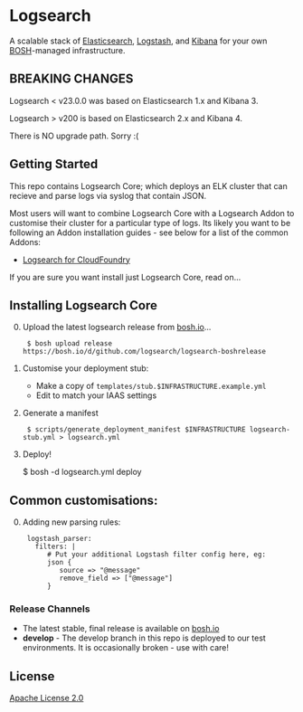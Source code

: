 # Logsearch

A scalable stack of [Elasticsearch](http://www.elasticsearch.org/overview/elasticsearch/),
[Logstash](http://www.elasticsearch.org/overview/logstash/), and
[Kibana](http://www.elasticsearch.org/overview/kibana/) for your
own [BOSH](http://docs.cloudfoundry.org/bosh/)-managed infrastructure.

## BREAKING CHANGES

Logsearch < v23.0.0 was based on Elasticsearch 1.x and Kibana 3.

Logsearch > v200 is based on Elasticsearch 2.x and Kibana 4.

There is NO upgrade path.  Sorry :(

## Getting Started

This repo contains Logsearch Core; which deploys an ELK cluster that can recieve and parse logs via syslog
that contain JSON.

Most users will want to combine Logsearch Core with a Logsearch Addon to customise their cluster for a 
particular type of logs.  Its likely you want to be following an Addon installation guides - see below 
for a list of the common Addons:

  * [Logsearch for CloudFoundry](https://github.com/logsearch/logsearch-for-cloudfoundry)

If you are sure you want install just Logsearch Core, read on...

## Installing Logsearch Core

0. Upload the latest logsearch release from [bosh.io](https://bosh.io)...

        $ bosh upload release https://bosh.io/d/github.com/logsearch/logsearch-boshrelease

0. Customise your deployment stub:

   * Make a copy of `templates/stub.$INFRASTRUCTURE.example.yml`
   * Edit to match your IAAS settings

0. Generate a manifest

        $ scripts/generate_deployment_manifest $INFRASTRUCTURE logsearch-stub.yml > logsearch.yml

0. Deploy!

    $ bosh -d logsearch.yml deploy 

## Common customisations:

0. Adding new parsing rules:

        logstash_parser:
          filters: |
             # Put your additional Logstash filter config here, eg:
             json {
                source => "@message"
                remove_field => ["@message"]
             }

   
### Release Channels

 * The latest stable, final release is available on [bosh.io](http://bosh.io/releases/github.com/logsearch/logsearch-boshrelease)
 * **develop** - The develop branch in this repo is deployed to our test environments.  It is occasionally broken - use with care!

## License

[Apache License 2.0](./LICENSE)
